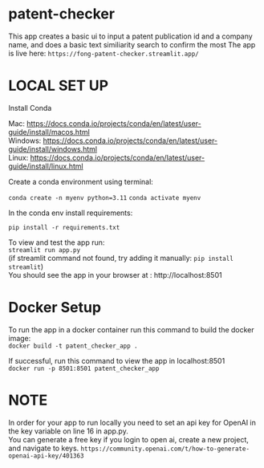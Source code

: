 # patent-checker

This app creates a basic ui to input a patent publication id and a company name, and does a basic text similiarity search to confirm the most
The app is live here: `https://fong-patent-checker.streamlit.app/`

# LOCAL SET UP

Install Conda

Mac: https://docs.conda.io/projects/conda/en/latest/user-guide/install/macos.html <br />
Windows: https://docs.conda.io/projects/conda/en/latest/user-guide/install/windows.html<br />
Linux: https://docs.conda.io/projects/conda/en/latest/user-guide/install/linux.html<br />

Create a conda environment using terminal:<br />

`conda create -n myenv python=3.11`
`conda activate myenv`

In the conda env install requirements:<br />

`pip install -r requirements.txt`

To view and test the app run:<br />
`streamlit run app.py`
<br />
(if streamlit command not found, try adding it manually: `pip install streamlit`)
<br />
You should see the app in your browser at : http://localhost:8501

# Docker Setup

To run the app in a docker container run this command to build the docker image:<br />
`docker build -t patent_checker_app .`

If successful, run this command to view the app in localhost:8501<br />
`docker run -p 8501:8501 patent_checker_app`

# NOTE

In order for your app to run locally you need to set an api key for OpenAI in the key variable on line 16 in app.py.<br />
You can generate a free key if you login to open ai, create a new project, and navigate to keys.
`https://community.openai.com/t/how-to-generate-openai-api-key/401363`
